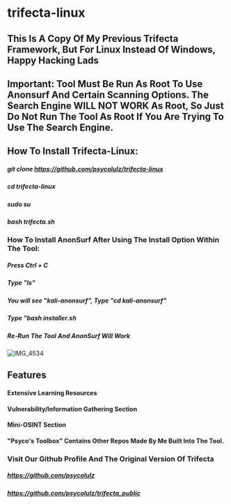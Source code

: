 # trifecta-linux
## This Is A Copy Of My Previous Trifecta Framework, But For Linux Instead Of Windows, Happy Hacking Lads

## Important: Tool Must Be Run As Root To Use Anonsurf And Certain Scanning Options. The Search Engine WILL NOT WORK As Root, So Just Do Not Run The Tool  As Root If You Are Trying To Use The Search Engine.

## How To Install Trifecta-Linux:
##### git clone https://github.com/psycolulz/trifecta-linux
##### cd trifecta-linux
##### sudo su
##### bash trifecta.sh

### How To Install AnonSurf After Using The Install Option Within The Tool: 
##### Press Ctrl + C  
##### Type "ls" 
##### You will see "kali-anonsurf", Type "cd kali-anonsurf" 
##### Type "bash installer.sh 
##### Re-Run The Tool And AnonSurf Will Work

![IMG_4534](https://user-images.githubusercontent.com/112537894/201567317-ca932fc3-509d-46b3-b014-bed98d734d68.png)

## Features
#### Extensive Learning Resources
#### Vulnerability/Information Gathering Section
#### Mini-OSINT Section
#### "Psyco's Toolbox" Contains Other Repos Made By Me Built Into The Tool.
#### 

### Visit Our Github Profile And The Original Version Of Trifecta
##### https://github.com/psycolulz
##### https://github.com/psycolulz/trifecta_public
